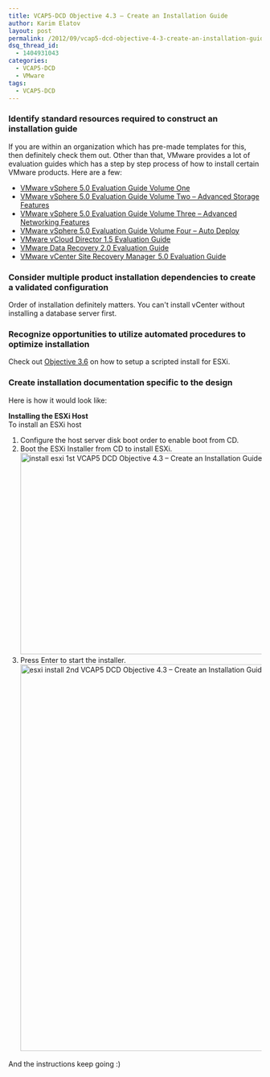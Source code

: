 ```yaml
---
title: VCAP5-DCD Objective 4.3 – Create an Installation Guide
author: Karim Elatov
layout: post
permalink: /2012/09/vcap5-dcd-objective-4-3-create-an-installation-guide/
dsq_thread_id:
  - 1404931043
categories:
  - VCAP5-DCD
  - VMware
tags:
  - VCAP5-DCD
---
```

### Identify standard resources required to construct an installation guide

If you are within an organization which has pre-made templates for this, then definitely check them out. Other than that, VMware provides a lot of evaluation guides which has a step by step process of how to install certain VMware products. Here are a few:

*   <a href="http://www.vmware.com/files/pdf/products/vsphere/VMware-vSphere-Evaluation-Guide-1.pdf" onclick="javascript:_gaq.push(['_trackEvent','download','http://www.vmware.com/files/pdf/products/vsphere/VMware-vSphere-Evaluation-Guide-1.pdf']);">VMware vSphere 5.0 Evaluation Guide Volume One</a>
*   <a href="http://www.vmware.com/files/pdf/products/vsphere/VMware-vSphere-Evaluation-Guide-2-Advanced-Storage.pdf" onclick="javascript:_gaq.push(['_trackEvent','download','http://www.vmware.com/files/pdf/products/vsphere/VMware-vSphere-Evaluation-Guide-2-Advanced-Storage.pdf']);">VMware vSphere 5.0 Evaluation Guide Volume Two – Advanced Storage Features</a>
*   <a href="http://www.vmware.com/files/pdf/products/vsphere/VMware-vSphere-Evaluation-Guide-3-Advanced-Networking.pdf" onclick="javascript:_gaq.push(['_trackEvent','download','http://www.vmware.com/files/pdf/products/vsphere/VMware-vSphere-Evaluation-Guide-3-Advanced-Networking.pdf']);">VMware vSphere 5.0 Evaluation Guide Volume Three – Advanced Networking Features</a>
*   <a href="http://www.vmware.com/files/pdf/products/vsphere/VMware-vSphere-Evaluation-Guide-4-Auto-Deploy.pdf" onclick="javascript:_gaq.push(['_trackEvent','download','http://www.vmware.com/files/pdf/products/vsphere/VMware-vSphere-Evaluation-Guide-4-Auto-Deploy.pdf']);">VMware vSphere 5.0 Evaluation Guide Volume Four – Auto Deploy</a>
*   <a href="http://www.vmware.com/files/pdf/techpaper/VMW-vCloud-Director1_5-EvalGuide.pdf" onclick="javascript:_gaq.push(['_trackEvent','download','http://www.vmware.com/files/pdf/techpaper/VMW-vCloud-Director1_5-EvalGuide.pdf']);">VMware vCloud Director 1.5 Evaluation Guide</a>
*   <a href="http://www.vmware.com/files/pdf/products/DR/VMware-Data-Recovery-Evaluation-Guide.pdf" onclick="javascript:_gaq.push(['_trackEvent','download','http://www.vmware.com/files/pdf/products/DR/VMware-Data-Recovery-Evaluation-Guide.pdf']);">VMware Data Recovery 2.0 Evaluation Guide</a>
*   <a href="http://www.vmware.com/files/pdf/products/SRM/VMware-vCenter-Site-Recovery-Manager-Evaluation-Guide.pdf" onclick="javascript:_gaq.push(['_trackEvent','download','http://www.vmware.com/files/pdf/products/SRM/VMware-vCenter-Site-Recovery-Manager-Evaluation-Guide.pdf']);">VMware vCenter Site Recovery Manager  5.0 Evaluation Guide</a>

### Consider multiple product installation dependencies to create a validated configuration

Order of installation definitely matters. You can't install vCenter without installing a database server first.

### Recognize opportunities to utilize automated procedures to optimize installation

Check out <a href="http://virtuallyhyper.com/2012/09/vcap5-dcd-objective-3-6-determine-datacenter-management-options-for-a-vsphere-5-physical-design/" onclick="javascript:_gaq.push(['_trackEvent','outbound-article','http://virtuallyhyper.com/2012/09/vcap5-dcd-objective-3-6-determine-datacenter-management-options-for-a-vsphere-5-physical-design/']);">Objective 3.6</a> on how to setup a scripted install for ESXi.

### Create installation documentation specific to the design

Here is how it would look like:

**Installing the ESXi Host**  
To install an ESXi host

1.  Configure the host server disk boot order to enable boot from CD.
2.  Boot the ESXi Installer from CD to install ESXi.  
    <a href="http://virtuallyhyper.com/wp-content/uploads/2012/09/install-esxi-1st.png" onclick="javascript:_gaq.push(['_trackEvent','outbound-article','http://virtuallyhyper.com/wp-content/uploads/2012/09/install-esxi-1st.png']);"><img class="alignnone size-full wp-image-3394" title="install-esxi-1st" src="http://virtuallyhyper.com/wp-content/uploads/2012/09/install-esxi-1st.png" alt="install esxi 1st VCAP5 DCD Objective 4.3 – Create an Installation Guide " width="720" height="400" /></a>
3.  Press Enter to start the installer.  
    <a href="http://virtuallyhyper.com/wp-content/uploads/2012/09/esxi-install-2nd.png" onclick="javascript:_gaq.push(['_trackEvent','outbound-article','http://virtuallyhyper.com/wp-content/uploads/2012/09/esxi-install-2nd.png']);"><img class="alignnone size-full wp-image-3395" title="esxi-install-2nd" src="http://virtuallyhyper.com/wp-content/uploads/2012/09/esxi-install-2nd.png" alt="esxi install 2nd VCAP5 DCD Objective 4.3 – Create an Installation Guide " width="1024" height="768" /></a>

And the instructions keep going :) 

